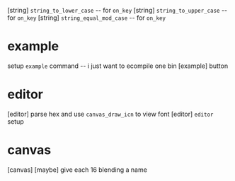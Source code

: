 [string] `string_to_lower_case` -- for `on_key`
[string] `string_to_upper_case` -- for `on_key`
[string] `string_equal_mod_case` -- for `on_key`

# example

setup `example` command -- i just want to ecompile one bin
[example] button

# editor

[editor] parse hex and use `canvas_draw_icn` to view font
[editor] `editor` setup

# canvas

[canvas] [maybe] give each 16 blending a name
